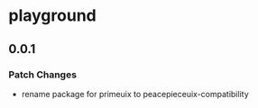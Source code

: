 # playground

## 0.0.1

### Patch Changes

- rename package for primeuix to peacepieceuix-compatibility
